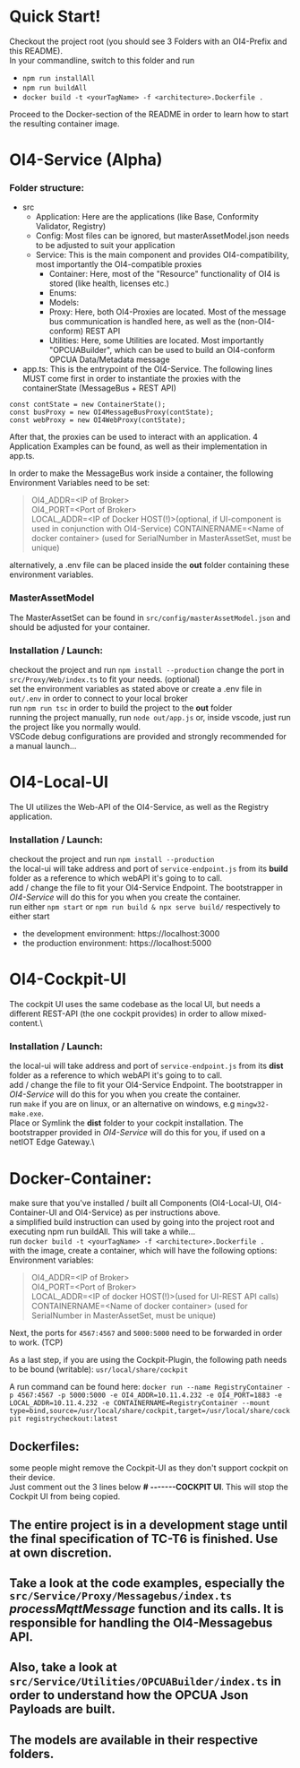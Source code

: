 # Quick Start!
Checkout the project root (you should see 3 Folders with an OI4-Prefix and this README).\
In your commandline, switch to this folder and run
* ```npm run installAll```
* ```npm run buildAll```
* ```docker build -t <yourTagName> -f <architecture>.Dockerfile .```

Proceed to the Docker-section of the README in order to learn how to start the resulting container image.

# OI4-Service (Alpha)

### Folder structure:
* src
    * Application: Here are the applications (like Base, Conformity Validator, Registry)
    * Config: Most files can be ignored, but masterAssetModel.json needs to be adjusted to suit your application
    * Service: This is the main component and provides OI4-compatibility, most importantly the OI4-compatible proxies
        * Container: Here, most of the "Resource" functionality of OI4 is stored (like health, licenses etc.)
        * Enums: 
        * Models:
        * Proxy: Here, both OI4-Proxies are located. Most of the message bus communication is handled here, as well as the (non-OI4-conform) REST API
        * Utilities: Here, some Utilities are located. Most importantly "OPCUABuilder", which can be used to build an OI4-conform OPCUA Data/Metadata message
* app.ts: This is the entrypoint of the OI4-Service. The following lines MUST come first in order to instantiate the proxies with the containerState (MessageBus + REST API)

```
const contState = new ContainerState();
const busProxy = new OI4MessageBusProxy(contState);
const webProxy = new OI4WebProxy(contState);
```

After that, the proxies can be used to interact with an application.
4 Application Examples can be found, as well as their implementation in app.ts.

In order to make the MessageBus work inside a container, the following Environment Variables need to be set:
> OI4_ADDR=\<IP of Broker\>\
> OI4_PORT=\<Port of Broker\>\
> LOCAL_ADDR=\<IP of Docker HOST(!)\>(optional, if UI-component is used in conjunction with OI4-Service)
> CONTAINERNAME=\<Name of docker container\> (used for SerialNumber in MasterAssetSet, must be unique)

alternatively, a .env file can be placed inside the **out** folder containing these environment variables.

### MasterAssetModel
The MasterAssetSet can be found in ```src/config/masterAssetModel.json``` and should be adjusted for your container.

### Installation / Launch:
checkout the project and run ```npm install --production```
change the port in ```src/Proxy/Web/index.ts``` to fit your needs. (optional)\
set the environment variables as stated above or create a .env file in ```out/.env``` in order to connect to your local broker\
run ```npm run tsc``` in order to build the project to the **out** folder\
running the project manually, run ```node out/app.js``` or, inside vscode, just run the project like you normally would.\
VSCode debug configurations are provided and strongly recommended for a manual launch...

# OI4-Local-UI
The UI utilizes the Web-API of the OI4-Service, as well as the Registry application.

### Installation / Launch:
checkout the project and run ```npm install --production```\
the local-ui will take address and port of ```service-endpoint.js``` from its **build** folder as a reference to which webAPI it's going to to call.\
add / change the file to fit your OI4-Service Endpoint. The bootstrapper in *OI4-Service* will do this for you when you create the container.\
run either ```npm start``` or ```npm run build & npx serve build/``` respectively to either start
* the development environment: https://localhost:3000
* the production environment: https://localhost:5000

# OI4-Cockpit-UI
The cockpit UI uses the same codebase as the local UI, but needs a different REST-API (the one cockpit provides) in order to allow mixed-content.\

### Installation / Launch:
the local-ui will take address and port of ```service-endpoint.js``` from its **dist** folder as a reference to which webAPI it's going to to call.\
add / change the file to fit your OI4-Service Endpoint. The bootstrapper in *OI4-Service* will do this for you when you create the container.\
run ```make``` if you are on linux, or an alternative on windows, e.g ```mingw32-make.exe```.\
Place or Symlink the **dist** folder to your cockpit installation. The bootstrapper provided in *OI4-Service* will do this for you, if used on a netIOT Edge Gateway.\



# Docker-Container:
make sure that you've installed / built all Components (OI4-Local-UI, OI4-Container-UI and OI4-Service) as per instructions above.\
a simplified build instruction can used by going into the project root and executing npm run buildAll. This will take a while...\
run ```docker build -t <yourTagName> -f <architecture>.Dockerfile .```\
with the image, create a container, which will have the following options:\
Environment variables:
> OI4_ADDR=\<IP of Broker\>\
> OI4_PORT=\<Port of Broker\>\
> LOCAL_ADDR=\<IP of docker HOST(!)\>(used for UI-REST API calls)\
> CONTAINERNAME=\<Name of docker container\> (used for SerialNumber in MasterAssetSet, must be unique)

Next, the ports for ```4567:4567``` and ```5000:5000``` need to be forwarded in order to work. (TCP)

As a last step, if you are using the Cockpit-Plugin, the following path needs to be bound (writable): ```usr/local/share/cockpit```

A run command can be found here: ```docker run --name RegistryContainer -p 4567:4567 -p 5000:5000 -e OI4_ADDR=10.11.4.232 -e OI4_PORT=1883 -e LOCAL_ADDR=10.11.4.232 -e CONTAINERNAME=RegistryContainer --mount type=bind,source=/usr/local/share/cockpit,target=/usr/local/share/cockpit registrycheckout:latest```

## Dockerfiles:
some people might remove the Cockpit-UI as they don't support cockpit on their device.\
Just comment out the 3 lines below **# -------COCKPIT UI**. This will stop the Cockpit UI from being copied.


## The entire project is in a development stage until the final specification of TC-T6 is finished. Use at own discretion.
## Take a look at the code examples, especially the ```src/Service/Proxy/Messagebus/index.ts``` *processMqttMessage* function and its calls. It is responsible for handling the OI4-Messagebus API.
## Also, take a look at ```src/Service/Utilities/OPCUABuilder/index.ts``` in order to understand how the OPCUA Json Payloads are built.
## The models are available in their respective folders.